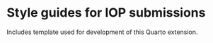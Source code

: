 # Style guides for IOP submissions

Includes template used for development of this Quarto extension.